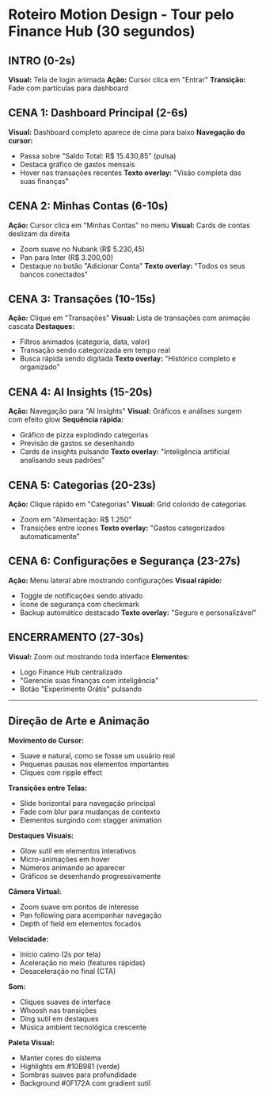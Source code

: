 # Roteiro Motion Design - Tour pelo Finance Hub (30 segundos)

## INTRO (0-2s)
**Visual:** Tela de login animada
**Ação:** Cursor clica em "Entrar" 
**Transição:** Fade com partículas para dashboard

## CENA 1: Dashboard Principal (2-6s)
**Visual:** Dashboard completo aparece de cima para baixo
**Navegação do cursor:**
- Passa sobre "Saldo Total: R$ 15.430,85" (pulsa)
- Destaca gráfico de gastos mensais
- Hover nas transações recentes
**Texto overlay:** "Visão completa das suas finanças"

## CENA 2: Minhas Contas (6-10s)
**Ação:** Cursor clica em "Minhas Contas" no menu
**Visual:** Cards de contas deslizam da direita
- Zoom suave no Nubank (R$ 5.230,45)
- Pan para Inter (R$ 3.200,00)
- Destaque no botão "Adicionar Conta"
**Texto overlay:** "Todos os seus bancos conectados"

## CENA 3: Transações (10-15s)
**Ação:** Clique em "Transações"
**Visual:** Lista de transações com animação cascata
**Destaques:**
- Filtros animados (categoria, data, valor)
- Transação sendo categorizada em tempo real
- Busca rápida sendo digitada
**Texto overlay:** "Histórico completo e organizado"

## CENA 4: AI Insights (15-20s)
**Ação:** Navegação para "AI Insights"
**Visual:** Gráficos e análises surgem com efeito glow
**Sequência rápida:**
- Gráfico de pizza explodindo categorias
- Previsão de gastos se desenhando
- Cards de insights pulsando
**Texto overlay:** "Inteligência artificial analisando seus padrões"

## CENA 5: Categorias (20-23s)
**Ação:** Clique rápido em "Categorias"
**Visual:** Grid colorido de categorias
- Zoom em "Alimentação: R$ 1.250"
- Transições entre ícones
**Texto overlay:** "Gastos categorizados automaticamente"

## CENA 6: Configurações e Segurança (23-27s)
**Ação:** Menu lateral abre mostrando configurações
**Visual rápido:**
- Toggle de notificações sendo ativado
- Ícone de segurança com checkmark
- Backup automático destacado
**Texto overlay:** "Seguro e personalizável"

## ENCERRAMENTO (27-30s)
**Visual:** Zoom out mostrando toda interface
**Elementos:**
- Logo Finance Hub centralizado
- "Gerencie suas finanças com inteligência"
- Botão "Experimente Grátis" pulsando

---

## Direção de Arte e Animação

**Movimento do Cursor:**
- Suave e natural, como se fosse um usuário real
- Pequenas pausas nos elementos importantes
- Cliques com ripple effect

**Transições entre Telas:**
- Slide horizontal para navegação principal
- Fade com blur para mudanças de contexto
- Elementos surgindo com stagger animation

**Destaques Visuais:**
- Glow sutil em elementos interativos
- Micro-animações em hover
- Números animando ao aparecer
- Gráficos se desenhando progressivamente

**Câmera Virtual:**
- Zoom suave em pontos de interesse
- Pan following para acompanhar navegação
- Depth of field em elementos focados

**Velocidade:**
- Início calmo (2s por tela)
- Aceleração no meio (features rápidas)
- Desaceleração no final (CTA)

**Som:**
- Cliques suaves de interface
- Whoosh nas transições
- Ding sutil em destaques
- Música ambient tecnológica crescente

**Paleta Visual:**
- Manter cores do sistema
- Highlights em #10B981 (verde)
- Sombras suaves para profundidade
- Background #0F172A com gradient sutil